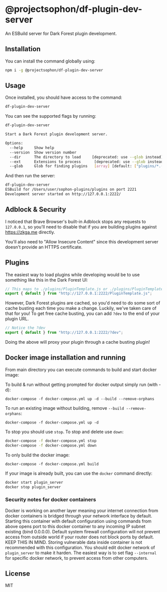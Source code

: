 # @projectsophon/df-plugin-dev-server

An ESBuild server for Dark Forest plugin development.

## Installation

You can install the command globally using:

```bash
npm i -g @projectsophon/df-plugin-dev-server
```

## Usage

Once installed, you should have access to the command:

```bash
df-plugin-dev-server
```

You can see the supported flags by running:

```bash
df-plugin-dev-server

Start a Dark Forest plugin development server.

Options:
  --help     Show help                                                 [boolean]
  --version  Show version number                                       [boolean]
  --dir      The directory to load     [deprecated: use --glob instead] [string]
  --ext      Extensions to process      [deprecated: use --glob instead] [array]
  --glob     Glob for finding plugins   [array] [default: ["plugins/*.(js|ts)"]]
```

And then run the server:

```bash
df-plugin-dev-server
ESBuild for /Users/user/sophon-plugins/plugins on port 2221
Development server started on http://127.0.0.1:2222/
```

## Adblock & Security

I noticed that Brave Browser's built-in Adblock stops any requests to `127.0.0.1`, so you'll need to disable that if you are building plugins against https://zkga.me directly.

You'll also need to "Allow Insecure Content" since this development server doesn't provide an HTTPS certificate.

## Plugins

The easiest way to load plugins while developing would be to use something like this in the Dark Forest UI:

```js
// This maps to ./plugins/PluginTemplate.js or ./plugins/PluginTemplate.ts by default
export { default } from "http://127.0.0.1:2222/PluginTemplate.js";
```

However, Dark Forest plugins are cached, so you'd need to do some sort of cache busting each time you make a change. Luckily, we've taken care of that for you! To get free cache busting, you can add `?dev` to the end of your plugin URL.

```js
// Notice the ?dev
export { default } from "http://127.0.0.1:2222/?dev";
```

Doing the above will proxy your plugin through a cache busting plugin!

## Docker image installation and running

From main directory you can execute commands to build and start docker image:

To build & run without getting prompted for docker output simply run (with -d):

`docker-compose -f docker-compose.yml up -d --build --remove-orphans`

To run an existing image without building, remove `--build --remove-orphans`:

`docker-compose -f docker-compose.yml up -d`

To stop you should use `stop`. To stop and delete use `down`:

```bash
docker-compose -f docker-compose.yml stop
docker-compose -f docker-compose.yml down
```

To only build the docker image:

`docker-compose -f docker-compose.yml build `

If your image is already built, you can use the `docker` command directly:

```bash
docker start plugin_server
docker stop plugin_server
```

### Security notes for docker containers

Docker is working on another layer meaning your internet connection from docker containers is bridged through your network interface by default. Starting this container with default configuration using commands from above opens port to this docker container to any incoming IP subnet existing (bind 0.0.0.0). Default system firewall configuration will not prevent access from outside world if your router does not block ports by default. KEEP THIS IN MIND. Storing vulnerable data inside container is not recommended with this configuration. You should edit docker network of `plugin_server` to make it harden. The easiest way is to set flag `--internal` for specific docker network, to prevent access from other computers.

## License

MIT
